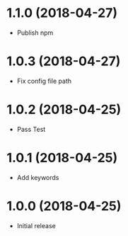 # 1.1.0 (2018-04-27)

-   Publish npm

# 1.0.3 (2018-04-27)

-   Fix config file path

# 1.0.2 (2018-04-25)

-   Pass Test

# 1.0.1 (2018-04-25)

-   Add keywords

# 1.0.0 (2018-04-25)

-   Initial release